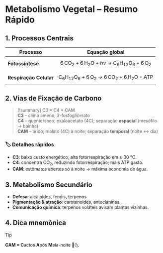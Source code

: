 # Metabolismo Vegetal – Resumo Rápido

## 1. Processos Centrais  

| Processo | Equação global |
| -------- | -------------- |
| **Fotossíntese** | $$6\,\mathrm{CO_2} + 6\,\mathrm{H_2O} + h\nu \;\longrightarrow\; \mathrm{C_6H_{12}O_6} + 6\,\mathrm{O_2}$$ |
| **Respiração Celular** | $$\mathrm{C_6H_{12}O_6} + 6\,\mathrm{O_2} \;\longrightarrow\; 6\,\mathrm{CO_2} + 6\,\mathrm{H_2O} + \text{ATP}$$ |

## 2. Vias de Fixação de Carbono  

> [!summary] C3 × C4 × CAM  
> **C3** – clima ameno; 3-fosfoglicerato  
> **C4** – quente/seco; oxaloacetato (4C); separação **espacial** (mesófilo → bainha)  
> **CAM** – árido; malato (4C) à noite; separação **temporal** (noite ↔ dia)

### 🏷️ Detalhes rápidos  

- **C3**: baixo custo energético, alta fotorrespiração em ≥ 30 °C.  
- **C4**: concentra $\mathrm{CO_2}$, reduzindo fotorrespiração; mais ATP gasto.  
- **CAM**: estômatos abertos só à noite → máxima economia de água.

## 3. Metabolismo Secundário  

- **Defesa**: alcaloides, fenóis, terpenos.  
- **Pigmentação & atração**: carotenoides, antocianinas.  
- **Comunicação química**: terpenos voláteis avisam plantas vizinhas.

## 4. Dica mnemônica  

> [!tip]  
> **CAM = C**actos **A**pós **M**eia-noite 🌵🌜

